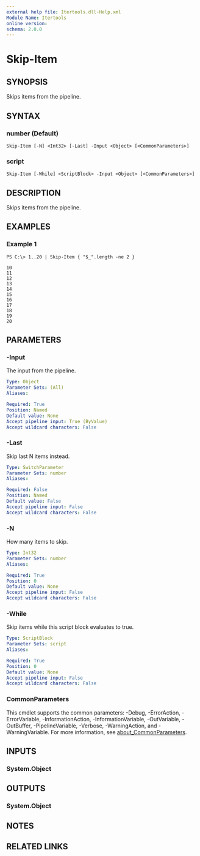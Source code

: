 ```yaml
---
external help file: Itertools.dll-Help.xml
Module Name: Itertools
online version:
schema: 2.0.0
---
```


# Skip-Item

## SYNOPSIS
Skips items from the pipeline.

## SYNTAX

### number (Default)
```
Skip-Item [-N] <Int32> [-Last] -Input <Object> [<CommonParameters>]
```

### script
```
Skip-Item [-While] <ScriptBlock> -Input <Object> [<CommonParameters>]
```

## DESCRIPTION
Skips items from the pipeline.

## EXAMPLES

### Example 1
```
PS C:\> 1..20 | Skip-Item { "$_".length -ne 2 }

10
11
12
13
14
15
16
17
18
19
20
```

## PARAMETERS

### -Input
The input from the pipeline.

```yaml
Type: Object
Parameter Sets: (All)
Aliases:

Required: True
Position: Named
Default value: None
Accept pipeline input: True (ByValue)
Accept wildcard characters: False
```

### -Last
Skip last N items instead.

```yaml
Type: SwitchParameter
Parameter Sets: number
Aliases:

Required: False
Position: Named
Default value: False
Accept pipeline input: False
Accept wildcard characters: False
```

### -N
How many items to skip.

```yaml
Type: Int32
Parameter Sets: number
Aliases:

Required: True
Position: 0
Default value: None
Accept pipeline input: False
Accept wildcard characters: False
```

### -While
Skip items while this script block evaluates to true.

```yaml
Type: ScriptBlock
Parameter Sets: script
Aliases:

Required: True
Position: 0
Default value: None
Accept pipeline input: False
Accept wildcard characters: False
```

### CommonParameters
This cmdlet supports the common parameters: -Debug, -ErrorAction, -ErrorVariable, -InformationAction, -InformationVariable, -OutVariable, -OutBuffer, -PipelineVariable, -Verbose, -WarningAction, and -WarningVariable. For more information, see [about_CommonParameters](http://go.microsoft.com/fwlink/?LinkID=113216).

## INPUTS

### System.Object
## OUTPUTS

### System.Object
## NOTES

## RELATED LINKS
